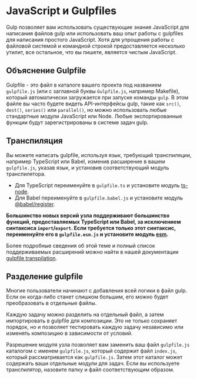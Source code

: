 <!-- front-matter
id: javascript-and-gulpfiles
title: JavaScript и Gulpfiles
hide_title: true
sidebar_label: JavaScript и Gulpfiles
-->

# JavaScript и Gulpfiles

Gulp позволяет вам использовать существующие знания JavaScript для написания файлов gulp или использовать ваш опыт работы с gulpfiles для написания простого JavaScript. Хотя для упрощения работы с файловой системой и командной строкой предоставляется несколько утилит, все остальное, что вы пишете, является чистым JavaScript.

## Объяснение  Gulpfile

Gulpfile - это файл в каталоге вашего проекта под названием `gulpfile.js` (или с заглавной буквы `Gulpfile.js`, например Makefile), который автоматически загружается при запуске команды `gulp`. В этом файле вы часто будете видеть API-интерфейсы gulp, такие как `src()`, `dest()`, `series()` или `parallel()`, но можно использовать любые стандартные модули JavaScript или Node. Любые экспортированные функции будут зарегистрированы в системе задач gulp.

## Транспиляция

Вы можете написать gulpfile, используя язык, требующий транспиляции, например TypeScript или Babel, изменив расширение в вашем `gulpfile.js`, указав язык, и установив соответствующий модуль транспилятора.

* Для TypeScript переименуйте в `gulpfile.ts` и установите модуль [ts-node][ts-node-module].
* Для Babel переименуйте в `gulpfile.babel.js` и установите модуль [@babel/register][babel-register-module].

__Большинство новых версий узла поддерживают большинство функций, предоставляемых TypeScript или Babel, за исключением синтаксиса `import`/`export`. Если требуется только этот синтаксис, переименуйте его в `gulpfile.esm.js` и установите модуль [esm][esm-module].__

Более подробные сведения об этой теме и полный список поддерживаемых расширений можно найти в нашей документации [gulpfile transpilation][gulpfile-transpilation-advanced].

## Разделение gulpfile

Многие пользователи начинают с добавления всей логики в файл gulp. Если он когда-либо станет слишком большим, его можно будет преобразовать в отдельные файлы.

Каждую задачу можно разделить на отдельный файл, а затем импортировать в gulpfile для композиции. Это не только сохраняет порядок, но и позволяет тестировать каждую задачу независимо или изменять композицию в зависимости от условий.

Разрешение модуля узла позволяет вам заменить ваш файл `gulpfile.js` каталогом с именем `gulpfile.js`, который содержит файл `index.js`, который рассматривается как `gulpfile.js`. Затем этот каталог может содержать ваши отдельные модули для задач. Если вы используете транспилятор, назовите папку и файл соответствующим образом.

[gulpfile-transpilation-advanced]: ../documentation-missing.md
[ts-node-module]: https://www.npmjs.com/package/ts-node
[babel-register-module]: https://www.npmjs.com/package/@babel/register
[esm-module]: https://www.npmjs.com/package/esm
